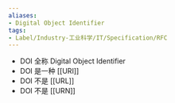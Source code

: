 ```yaml
---
aliases:
- Digital Object Identifier
tags:
- Label/Industry-工业科学/IT/Specification/RFC
---
```


- DOI 全称 Digital Object Identifier
- DOI 是一种 [[URI]]
- DOI 不是 [[URL]]
- DOI 不是 [[URN]]
